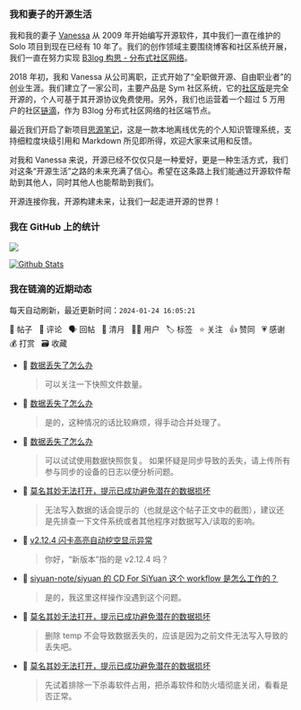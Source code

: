 ### 我和妻子的开源生活

我和我的妻子 [Vanessa](https://github.com/Vanessa219) 从 2009 年开始编写开源软件，其中我们一直在维护的 Solo 项目到现在已经有 10 年了。我们的创作领域主要围绕博客和社区系统开展，我们一直在努力实现 [B3log 构思 - 分布式社区网络](https://ld246.com/article/1546941897596)。

2018 年初，我和 Vanessa 从公司离职，正式开始了“全职做开源、自由职业者”的创业生涯。我们建立了一家公司，主要产品是 Sym 社区系统，它的[社区版](https://github.com/88250/symphony)是完全开源的，个人可基于其开源协议免费使用。另外，我们也运营着一个超过 5 万用户的社区[链滴](https://ld246.com)，作为 B3log 分布式社区网络的社区端节点。

最近我们开启了新项目[思源笔记](https://github.com/siyuan-note/siyuan)，这是一款本地离线优先的个人知识管理系统，支持细粒度块级引用和 Markdown 所见即所得，欢迎大家来试用和反馈。

对我和 Vanessa 来说，开源已经不仅仅只是一种爱好，更是一种生活方式，我们对这条“开源生活”之路的未来充满了信心。希望在这条路上我们能通过开源软件帮助到其他人，同时其他人也能帮助到我们。

开源连接你我，开源构建未来，让我们一起走进开源的世界！

### 我在 GitHub 上的统计

<a title="Hits" target="_blank" href="https://github.com/88250/88250"><img src="https://hits.b3log.org/88250/88250.svg"></a>

[![Github Stats](https://github-readme-stats.vercel.app/api?username=88250&theme=tokyonight&show_icons=true)](https://github.com/88250)

<!--events start -->

### 我在链滴的近期动态

每天自动刷新，最近更新时间：`2024-01-24 16:05:21`

📝 帖子 &nbsp; 💬 评论 &nbsp; 🗣 回帖 &nbsp; 🌙 清月 &nbsp; 👨‍💻 用户 &nbsp; 🏷️ 标签 &nbsp; ⭐️ 关注 &nbsp; 👍 赞同 &nbsp; 💗 感谢 &nbsp; 💰 打赏 &nbsp; 🗃 收藏

* 💬 [数据丢失了怎么办](https://ld246.com/article/1706078749823/comment/1706081450427#comments)

  > 可以关注一下快照文件数量。
* 💬 [数据丢失了怎么办](https://ld246.com/article/1706078749823/comment/1706079756259#comments)

  > 是的，这种情况的话比较麻烦，得手动合并处理了。
* 💬 [数据丢失了怎么办](https://ld246.com/article/1706078749823/comment/1706079376459#comments)

  > 可以试试使用数据快照恢复。 如果怀疑是同步导致的丢失，请上传所有参与同步的设备的日志以便分析问题。
* 💬 [莫名其妙无法打开，提示已成功避免潜在的数据损坏](https://ld246.com/article/1693966011963/comment/1706071503771#comments)

  > 无法写入数据的话会提示的（也就是这个帖子正文中的截图），建议还是先排查一下文件系统或者其他程序对数据写入/读取的影响。
* 💬 [v2.12.4 闪卡高亮自动挖空显示异常](https://ld246.com/article/1706068631218/comment/1706068753770#comments)

  > 你好，“新版本”指的是 v2.12.4 吗？
* 💬 [siyuan-note/siyuan 的 CD For SiYuan 这个 workflow 是怎么工作的？](https://ld246.com/article/1706020911162/comment/1706067651903#comments)

  > 是的，我这里这样操作没遇到这个问题。
* 💬 [莫名其妙无法打开，提示已成功避免潜在的数据损坏](https://ld246.com/article/1693966011963/comment/1706067623213#comments)

  > 删除 temp 不会导致数据丢失的，应该是因为之前文件无法写入导致的丢失吧。
* 💬 [莫名其妙无法打开，提示已成功避免潜在的数据损坏](https://ld246.com/article/1693966011963/comment/1706065729590#comments)

  > 先试着排除一下杀毒软件占用，把杀毒软件和防火墙彻底关闭，看看是否正常。


<!--events end -->
